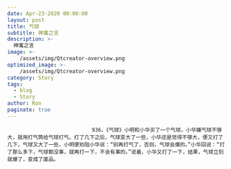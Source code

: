 ```yaml
---
date: Apr-23-2020 00:00:00
layout: post
title: 气球
subtitle: 神寓之言
description: >-
  神寓之言
image: >-
    /assets/img/Qtcreator-overview.png
optimized_image: >-
    /assets/img/Qtcreator-overview.png
category: Story
tags:
  - blog
  - Story
author: Ron
paginate: true
---
```


							　　936，《气球》小明和小华买了一个气球，小华嫌气球不够大，就用打气筒给气球打气。打了几下之后，气球变大了一些，小华还是觉得不够大，便又打了几下，气球又大了一些，小明便劝阻小华说：“别再打气了，否则，气球会爆的。”小华回说：“打了那么多下，气球都没事，就再打一下，不会有事的。”说着，小华又打了一下，结果，气球立刻就爆了，变成了废品。
							
							
						